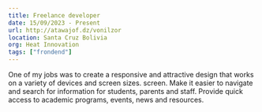 ```yaml
---
title: Freelance developer
date: 15/09/2023 - Present
url: http://atawajof.dz/vonilzor
location: Santa Cruz Bolivia
org: Heat Innovation
tags: ["frondend"]
---
```

One of my jobs was to create a responsive and attractive design that works on a variety of devices and screen sizes.
screen.
Make it easier to navigate and search for information for students, parents and staff.
Provide quick access to academic programs, events, news and resources.